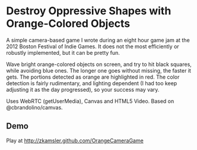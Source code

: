 # Destroy Oppressive Shapes with Orange-Colored Objects

A simple camera-based game I wrote during an eight hour game jam at the 2012 Boston Festival of Indie Games. It does not the most efficiently or robustly implemented, but it can be pretty fun.

Wave bright orange-colored objects on screen, and try to hit black squares, while avoiding blue ones. The longer one goes without missing, the faster it gets. The portions detected as orange are highlighted in red. The color detection is fairly rudimentary, and lighting dependent (I had too keep adjusting it as the day progressed), so your success may vary.

Uses WebRTC (getUserMedia), Canvas and HTML5 Video. Based on @cbrandolino/camvas.

## Demo

Play at http://zkamsler.github.com/OrangeCameraGame
